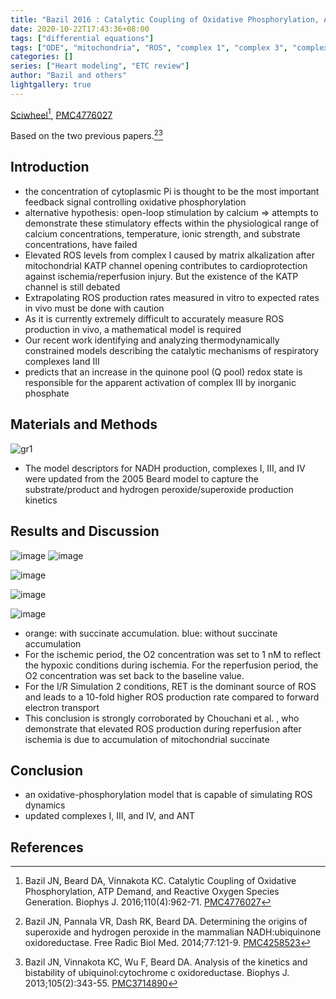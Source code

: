 ```yaml
---
title: "Bazil 2016 : Catalytic Coupling of Oxidative Phosphorylation, ATP Demand, and Reactive Oxygen Species Generation"
date: 2020-10-22T17:43:36+08:00
tags: ["differential equations"]
tags: ["ODE", "mitochondria", "ROS", "complex 1", "complex 3", "complex 4" ,"cardiomyocyte"]
categories: []
series: ["Heart modeling", "ETC review"]
author: "Bazil and others"
lightgallery: true
---
```


[Sciwheel](https://sciwheel.com/work/#/items/5916855)[^Bazil2016], [PMC4776027](https://www.ncbi.nlm.nih.gov/pmc/articles/PMC4776027/)

<!--more-->

Based on the two previous papers.[^Bazil2014][^Bazil2013]

## Introduction
* the concentration of cytoplasmic Pi is thought to be the most important feedback signal controlling oxidative phosphorylation
*  alternative hypothesis: open-loop stimulation by calcium => attempts to demonstrate these stimulatory effects within the physiological range of calcium concentrations, temperature, ionic strength, and substrate concentrations, have failed
* Elevated ROS levels from complex I caused by matrix alkalization after mitochondrial KATP channel opening contributes to cardioprotection against ischemia/reperfusion injury. But the existence of the KATP channel is still debated
* Extrapolating ROS production rates measured in vitro to expected rates in vivo must be done with caution
* As it is currently extremely difficult to accurately measure ROS production in vivo, a mathematical model is required
* Our recent work identifying and analyzing thermodynamically constrained models describing the catalytic mechanisms of respiratory complexes Iand III
* predicts that an increase in the quinone pool (Q pool) redox state is responsible for the apparent activation of complex III by inorganic phosphate

## Materials and Methods
![gr1](https://user-images.githubusercontent.com/40054455/125478083-e20771f7-c545-466e-9d71-1d555f22a755.jpg)


* The model descriptors for NADH production, complexes I, III, and IV were updated from the 2005 Beard model to capture the substrate/product and hydrogen peroxide/superoxide production kinetics

## Results and Discussion
![image](https://user-images.githubusercontent.com/40054455/125478149-52ab8a10-3156-435f-a9f1-f716437a28e2.png "Model simulations compared to experimental data from isolated rat heart mitochondria")
![image](https://user-images.githubusercontent.com/40054455/125478230-d091bac5-a3ac-4e23-baaa-c3f3675a16b3.png "FCCP titration of mitochondrial energetics")

![image](https://user-images.githubusercontent.com/40054455/125479086-cdb05005-1a0e-4666-937a-0352d3400cb1.png "The OxPhos flux control coefficients for increasing workloads")

![image](https://user-images.githubusercontent.com/40054455/125479228-2e1ee46c-4cb2-4fc6-82f4-20c24531edc5.png)

![image](https://user-images.githubusercontent.com/40054455/125479298-bd7cbca2-ec34-4b7d-a0f4-0e67388fd690.png "Model simulations of ischemia/reperfusion (I/R)")

* orange: with succinate accumulation. blue: without succinate accumulation
* For the ischemic period, the O2 concentration was set to 1 nM to reflect the hypoxic conditions during ischemia. For the reperfusion period, the O2 concentration was set back to the baseline value.
* For the I/R Simulation 2 conditions, RET is the dominant source of ROS and leads to a 10-fold higher ROS production rate compared to forward electron transport
* This conclusion is strongly corroborated by Chouchani et al. , who demonstrate that elevated ROS production during reperfusion after ischemia is due to accumulation of mitochondrial succinate

## Conclusion
* an oxidative-phosphorylation model that is capable of simulating ROS dynamics
* updated complexes I, III, and IV, and ANT

## References
[^Bazil2016]: Bazil JN, Beard DA, Vinnakota KC. Catalytic Coupling of Oxidative Phosphorylation, ATP Demand, and Reactive Oxygen Species Generation. Biophys J. 2016;110(4):962-71. [PMC4776027](https://www.ncbi.nlm.nih.gov/pmc/articles/PMC4776027/)

[^Bazil2014]: Bazil JN, Pannala VR, Dash RK, Beard DA. Determining the origins of superoxide and hydrogen peroxide in the mammalian NADH:ubiquinone oxidoreductase. Free Radic Biol Med. 2014;77:121-9. [PMC4258523](https://www.ncbi.nlm.nih.gov/pmc/articles/PMC4258523/)

[^Bazil2013]: Bazil JN, Vinnakota KC, Wu F, Beard DA. Analysis of the kinetics and bistability of ubiquinol:cytochrome c oxidoreductase. Biophys J. 2013;105(2):343-55. [PMC3714890](https://www.ncbi.nlm.nih.gov/pmc/articles/PMC3714890/)
